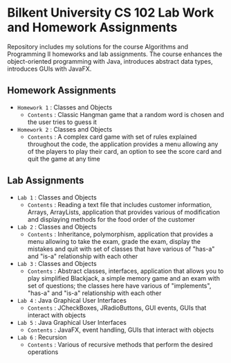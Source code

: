 # Bilkent University CS 102 Lab Work and Homework Assignments

Repository includes my solutions for the course Algorithms and Programming II homeworks and lab assignments. The course enhances the object-oriented programming with Java, introduces abstract data types, introduces GUIs with JavaFX.

## Homework Assignments

- `Homework 1` : Classes and Objects
    - `Contents` : Classic Hangman game that a random word is chosen and the user tries to guess it
- `Homework 2` : Classes and Objects
    - `Contents` : A complex card game with set of rules explained throughout the code, the application provides a menu allowing any of the players to play their card, an option to see the score card and quit the game at any time 

## Lab Assignments

- `Lab 1` : Classes and Objects
     - `Contents` : Reading a text file that includes customer information, Arrays, ArrayLists, application that provides various of modification and displaying methods for the food order of the customer
- `Lab 2` : Classes and Objects
     - `Contents` : Inheritance, polymorphism, application that provides a menu allowing to take the exam, grade the exam, display the mistakes and quit with set of classes that have various of "has-a" and "is-a" relationship with each other
- `Lab 3` : Classes and Objects
     - `Contents` : Abstract classes, interfaces, application that allows you to play simplified Blackjack, a simple memory game and an exam with set of questions; the classes here have various of "implements", "has-a" and "is-a" relationship with each other   
- `Lab 4` : Java Graphical User Interfaces
     - `Contents` : JCheckBoxes, JRadioButtons, GUI events, GUIs that interact with objects 
- `Lab 5` : Java Graphical User Interfaces 
     - `Contents` : JavaFX, event handling, GUIs that interact with objects
- `Lab 6` : Recursion
     - `Contents` : Various of recursive methods that perform the desired operations  
